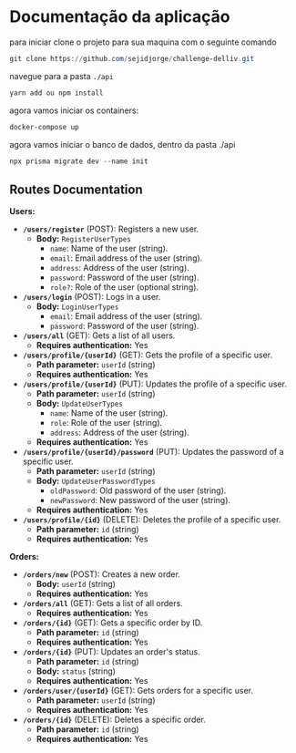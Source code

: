 # Documentação da aplicação

para iniciar clone o projeto para sua maquina com o seguinte comando

```powershell
git clone https://github.com/sejidjorge/challenge-delliv.git
```

navegue para a pasta `./api`

```powershell
yarn add ou npm install
```

agora vamos iniciar os containers: 

```powershell
docker-compose up
```

agora vamos iniciar o banco de dados, dentro da pasta ./api

```powershell
npx prisma migrate dev --name init
```

## Routes Documentation

**Users:**

- **`/users/register`** (POST): Registers a new user.
    - **Body:** `RegisterUserTypes`
        - `name`: Name of the user (string).
        - `email`: Email address of the user (string).
        - `address`: Address of the user (string).
        - `password`: Password of the user (string).
        - `role?`: Role of the user (optional string).
- **`/users/login`** (POST): Logs in a user.
    - **Body:** `LoginUserTypes`
        - `email`: Email address of the user (string).
        - `password`: Password of the user (string).
- **`/users/all`** (GET): Gets a list of all users.
    - **Requires authentication:** Yes
- **`/users/profile/{userId}`** (GET): Gets the profile of a specific user.
    - **Path parameter:** `userId` (string)
    - **Requires authentication:** Yes
- **`/users/profile/{userId}`** (PUT): Updates the profile of a specific user.
    - **Path parameter:** `userId` (string)
    - **Body:** `UpdateUserTypes`
        - `name`: Name of the user (string).
        - `role`: Role of the user (string).
        - `address`: Address of the user (string).
    - **Requires authentication:** Yes
- **`/users/profile/{userId}/password`** (PUT): Updates the password of a specific user.
    - **Path parameter:** `userId` (string)
    - **Body:** `UpdateUserPasswordTypes`
        - `oldPassword`: Old password of the user (string).
        - `newPassword`: New password of the user (string).
    - **Requires authentication:** Yes
- **`/users/profile/{id}`** (DELETE): Deletes the profile of a specific user.
    - **Path parameter:** `id` (string)
    - **Requires authentication:** Yes

**Orders:**

- **`/orders/new`** (POST): Creates a new order.
    - **Body:** `userId` (string)
    - **Requires authentication:** Yes
- **`/orders/all`** (GET): Gets a list of all orders.
    - **Requires authentication:** Yes
- **`/orders/{id}`** (GET): Gets a specific order by ID.
    - **Path parameter:** `id` (string)
    - **Requires authentication:** Yes
- **`/orders/{id}`** (PUT): Updates an order's status.
    - **Path parameter:** `id` (string)
    - **Body:** `status` (string)
    - **Requires authentication:** Yes
- **`/orders/user/{userId}`** (GET): Gets orders for a specific user.
    - **Path parameter:** `userId` (string)
    - **Requires authentication:** Yes
- **`/orders/{id}`** (DELETE): Deletes a specific order.
    - **Path parameter:** `id` (string)
    - **Requires authentication:** Yes